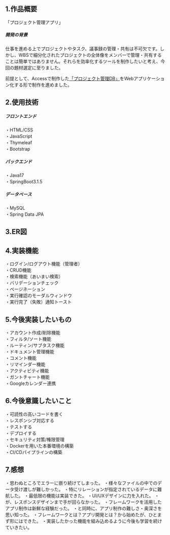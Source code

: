 ## 1.作品概要
「プロジェクト管理アプリ」

##### 開発の背景
仕事を進める上でプロジェクトやタスク、議事録の管理・共有は不可欠です。しかし、WBSで細分化されたプロジェクトの全体像をメンバーで管理・共有することは簡単ではありません。それらを効率化するツールを制作したいと考え、今回の題材選定に至りました。

前提として、Accessで制作した[「プロジェクト管理DB」](https://e-career-support.com/portfolios/detail.php?info=2&user=71&portfolio=216)をWebアプリケーション化する形で制作を進めました。

## 2.使用技術
##### フロントエンド
・HTML/CSS  
・JavaScript  
・Thymeleaf  
・Bootstrap  

##### バックエンド
・Java17  
・SpringBoot3.1.5  

##### データベース
・MySQL  
・Spring Data JPA  

## 3.ER図

## 4.実装機能
・ログイン/ログアウト機能（管理者）  
・CRUD機能  
・検索機能（あいまい検索）  
・バリデーションチェック  
・ページネーション  
・実行確認のモーダルウィンドウ  
・実行完了（失敗）通知トースト  

## 5.今後実装したいもの
・アカウント作成/削除機能  
・フィルタ/ソート機能  
・ルーティン/サブタスク機能  
・ドキュメント管理機能  
・コメント機能  
・リマインダー機能  
・アクティビティ機能  
・ガントチャート機能  
・Googleカレンダー連携  

## 6.今後意識したいこと
・可読性の高いコードを書く  
・レスポンシブ対応する  
・テストする  
・デプロイする  
・セキュリティ対策/権限管理  
・Dockerを用いた本番環境の構築  
・CI/CDパイプラインの構築  

## 7.感想
・思わぬところでエラーに嵌り続けてしまった。
・様々なファイルの中でのデータ受け渡しが難しかった。
・特にリレーションが指定されているデータに難航した。
・最低限の機能は実装できた。
・UI/UXデザインに力を入れた。
・が、レスポンスデザインまで手が回らなかった。
・フレームワークを活用したアプリ制作は新鮮な経験だった。
・と同時に、アプリ制作の難しさ・奥深さを思い知った。
・フレームワークとは？アプリ開発とは？から始めたが、ひとまず形にはできた。
・実装したかった機能を組み込めるように今後も学習を続けていきたい。
